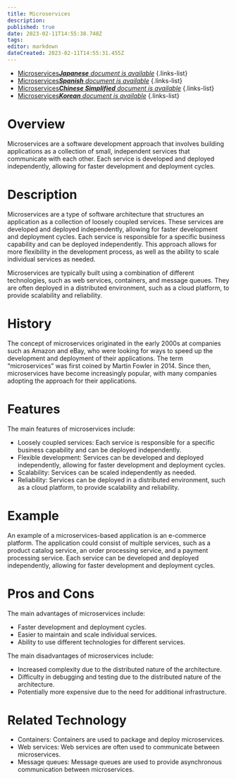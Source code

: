 ```yaml
---
title: Microservices
description: 
published: true
date: 2023-02-11T14:55:38.748Z
tags: 
editor: markdown
dateCreated: 2023-02-11T14:55:31.455Z
---
```


- [Microservices***Japanese** document is available*](/ja/Knowledge-base/Dictionary/microservices)
{.links-list}
- [Microservices***Spanish** document is available*](/es/Knowledge-base/Dictionary/microservices)
{.links-list}
- [Microservices***Chinese Simplified** document is available*](/zh/Knowledge-base/Dictionary/microservices)
{.links-list}
- [Microservices***Korean** document is available*](/ko/Knowledge-base/Dictionary/microservices)
{.links-list}


# Overview
Microservices are a software development approach that involves building applications as a collection of small, independent services that communicate with each other. Each service is developed and deployed independently, allowing for faster development and deployment cycles.

# Description
Microservices are a type of software architecture that structures an application as a collection of loosely coupled services. These services are developed and deployed independently, allowing for faster development and deployment cycles. Each service is responsible for a specific business capability and can be deployed independently. This approach allows for more flexibility in the development process, as well as the ability to scale individual services as needed.

Microservices are typically built using a combination of different technologies, such as web services, containers, and message queues. They are often deployed in a distributed environment, such as a cloud platform, to provide scalability and reliability.

# History
The concept of microservices originated in the early 2000s at companies such as Amazon and eBay, who were looking for ways to speed up the development and deployment of their applications. The term “microservices” was first coined by Martin Fowler in 2014. Since then, microservices have become increasingly popular, with many companies adopting the approach for their applications.

# Features
The main features of microservices include:

- Loosely coupled services: Each service is responsible for a specific business capability and can be deployed independently.
- Flexible development: Services can be developed and deployed independently, allowing for faster development and deployment cycles.
- Scalability: Services can be scaled independently as needed.
- Reliability: Services can be deployed in a distributed environment, such as a cloud platform, to provide scalability and reliability.

# Example
An example of a microservices-based application is an e-commerce platform. The application could consist of multiple services, such as a product catalog service, an order processing service, and a payment processing service. Each service can be developed and deployed independently, allowing for faster development and deployment cycles.

# Pros and Cons
The main advantages of microservices include:

- Faster development and deployment cycles.
- Easier to maintain and scale individual services.
- Ability to use different technologies for different services.

The main disadvantages of microservices include:

- Increased complexity due to the distributed nature of the architecture.
- Difficulty in debugging and testing due to the distributed nature of the architecture.
- Potentially more expensive due to the need for additional infrastructure.

# Related Technology
- Containers: Containers are used to package and deploy microservices.
- Web services: Web services are often used to communicate between microservices.
- Message queues: Message queues are used to provide asynchronous communication between microservices.